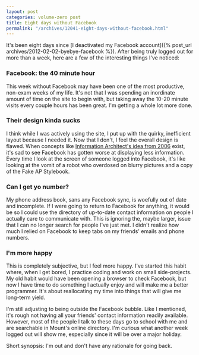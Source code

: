 ```yaml
---
layout: post
categories: volume-zero post
title: Eight days without Facebook
permalink: "/archives/12041-eight-days-without-facebook.html"
---
```



It's been eight days since [I deactivated my Facebook account]({% post_url archives/2012-02-02-byebye-facebook %}). After being truly logged out for more than a week, here are a few of the interesting things I've noticed:

### Facebook: the 40 minute hour

This week without Facebook may have been one of the most productive, non-exam weeks of my life. It's not that I was spending an inordinate amount of time on the site to begin with, but taking away the 10-20 minute visits every couple hours has been great. I'm getting a whole lot more done.

### Their design kinda sucks

I think while I was actively using the site, I put up with the quirky, inefficient layout because I needed it. Now that I don't, I feel the overall design is flawed. When concepts like [Information Architect's idea from 2006](http://www.informationarchitects.jp/en/ias-2006-facebook-designs-redesigned/) exist, it's sad to see Facebook has gotten worse at displaying less information. Every time I look at the screen of someone logged into Facebook, it's like looking at the vomit of a robot who overdosed on blurry pictures and a copy of the Fake AP Stylebook.

### Can I get yo number?

My phone address book, sans any Facebook sync, is woefully out of date and incomplete. If I were going to return to Facebook for anything, it would be so I could use the directory of up-to-date contact information on people I actually care to communicate with. This is ignoring the, maybe larger, issue that I can no longer search for people I've just met. I didn't realize how much I relied on Facebook to keep tabs on my friends' emails and phone numbers.

### I'm more happy

This is completely subjective, but I feel more happy. I've started this habit where, when I get bored, I practice coding and work on small side-projects. My old habit would have been opening a browser to check Facebook, but now I have time to do something I actually enjoy and will make me a better programmer. It's about reallocating my time into things that will give me long-term yield.

I'm still adjusting to being outside the Facebook bubble. Like I mentioned, it's rough not having all your friends' contact information readily available. However, most of the people I talk to these days go to school with me and are searchable in Mount's online directory. I'm curious what another week logged out will show me, especially since it will be over a major holiday.

Short synopsis: I'm out and don't have any rationale for going back.
